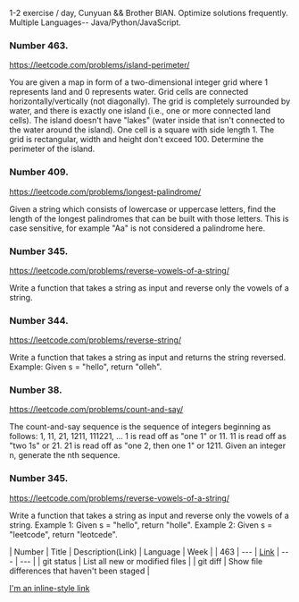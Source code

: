 1-2 exercise / day, Cunyuan && Brother BIAN. Optimize solutions frequently. Multiple Languages-- Java/Python/JavaScript.

### Number 463.
https://leetcode.com/problems/island-perimeter/

You are given a map in form of a two-dimensional integer grid where 1 represents land and 0 represents water. Grid cells are connected horizontally/vertically (not diagonally). The grid is completely surrounded by water, and there is exactly one island (i.e., one or more connected land cells). The island doesn't have "lakes" (water inside that isn't connected to the water around the island). One cell is a square with side length 1. The grid is rectangular, width and height don't exceed 100. Determine the perimeter of the island.

### Number 409.
https://leetcode.com/problems/longest-palindrome/

Given a string which consists of lowercase or uppercase letters, find the length of the longest palindromes that can be built with those letters.
This is case sensitive, for example "Aa" is not considered a palindrome here.

### Number 345.  
https://leetcode.com/problems/reverse-vowels-of-a-string/

Write a function that takes a string as input and reverse only the vowels of a string.

### Number 344.  
https://leetcode.com/problems/reverse-string/

Write a function that takes a string as input and returns the string reversed.
Example: Given s = "hello", return "olleh".

### Number 38.
https://leetcode.com/problems/count-and-say/

The count-and-say sequence is the sequence of integers beginning as follows:
1, 11, 21, 1211, 111221, ...
1 is read off as "one 1" or 11.
11 is read off as "two 1s" or 21.
21 is read off as "one 2, then one 1" or 1211.
Given an integer n, generate the nth sequence.

### Number 345.
https://leetcode.com/problems/reverse-vowels-of-a-string/

Write a function that takes a string as input and reverse only the vowels of a string.
Example 1:
Given s = "hello", return "holle".
Example 2:
Given s = "leetcode", return "leotcede".



| Number | Title | Description(Link) | Language | Week |
| 463 | --- | [Link](https://leetcode.com/problems/island-perimeter/) | --- | --- |
| git status | List all new or modified files |
| git diff | Show file differences that haven't been staged |

[I'm an inline-style link](https://www.google.com)

